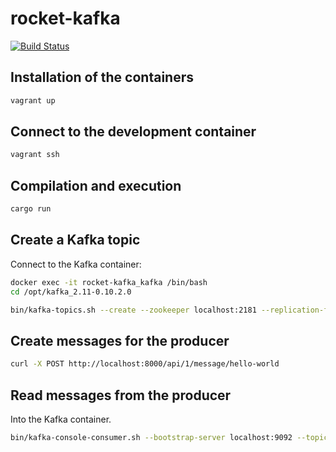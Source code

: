 # rocket-kafka

[![Build Status](https://travis-ci.org/jean553/rocket-kafka.svg?branch=master)](https://travis-ci.org/jean553/rocket-kafka)

## Installation of the containers

```bash
vagrant up
```

## Connect to the development container

```bash
vagrant ssh
```

## Compilation and execution

```bash
cargo run
```

## Create a Kafka topic

Connect to the Kafka container:

```bash
docker exec -it rocket-kafka_kafka /bin/bash
cd /opt/kafka_2.11-0.10.2.0
```

```bash
bin/kafka-topics.sh --create --zookeeper localhost:2181 --replication-factor 1 --partitions 1 --topic topic
```

## Create messages for the producer

```bash
curl -X POST http://localhost:8000/api/1/message/hello-world
```

## Read messages from the producer

Into the Kafka container.

```bash
bin/kafka-console-consumer.sh --bootstrap-server localhost:9092 --topic topic --from-beginning
```
